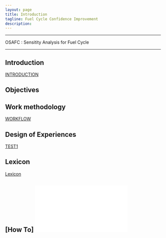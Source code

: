```yaml
---
layout: page
title: Introduction
tagline: Fuel Cycle Confidence Improvement 
description:
---
```


*****************************************
OSAFC  : Sensitity Analysis for Fuel Cycle
*****************************************
Introduction
------------
[INTRODUCTION](Introduction.md)

Objectives
----------

Work methodology
----------------
[WORKFLOW](WORKFLOW.md)

Design of Experiences
---------------------
[TEST1](TEST1.md)

Lexicon
-------
[Lexicon](LEXICON.md)

[How To]
![How To use git](DOC/HowToGIT.pdf)
---

